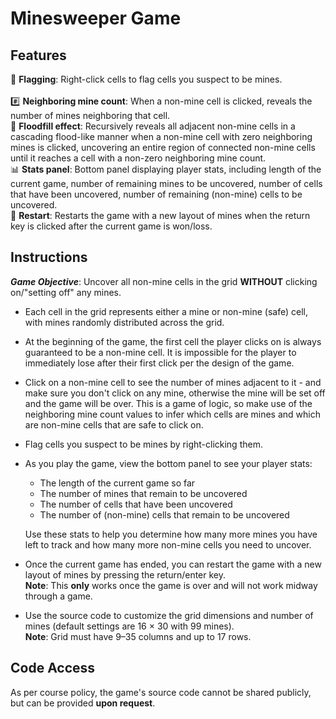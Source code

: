 # Minesweeper Game 

## Features
🚩 **Flagging**: Right-click cells to flag cells you suspect to be mines.   
<br>
#️⃣ **Neighboring mine count**: When a non-mine cell is clicked, reveals the number of mines neighboring that cell.   
🌊 **Floodfill effect**: Recursively reveals all adjacent non-mine cells in a cascading flood-like manner when a non-mine cell with zero neighboring mines is clicked, uncovering an entire region of connected non-mine cells until it reaches a cell with a non-zero neighboring mine count.   
📊 **Stats panel**: Bottom panel displaying player stats, including length of the current game, number of remaining mines to be uncovered, number of cells that have been uncovered, number of remaining (non-mine) cells  to be uncovered.   
🔄 **Restart**: Restarts the game with a new layout of mines when the return key is clicked after the current game is won/loss.   



##  Instructions
***Game Objective***: Uncover all non-mine cells in the grid **WITHOUT** clicking on/"setting off" any mines.    

- Each cell in the grid represents either a mine or non-mine (safe) cell, with mines randomly distributed across the grid. 

- At the beginning of the game, the first cell the player clicks on is always guaranteed to be a non-mine cell. It is impossible for the player to immediately lose after their first click per the design of the game.  

- Click on a non-mine cell to see the number of mines adjacent to it - and make sure you don't click on any mine, otherwise the mine will be set off and the game will be over. This is a game of logic, so make use of the  neighboring mine count values to infer which cells are mines and which are non-mine cells that are safe to click on.   

- Flag cells you suspect to be mines by right-clicking them.  

- As you play the game, view the bottom panel to see your player stats:  
  - The length of the current game so far
  - The number of mines that remain to be uncovered  
  - The number of cells that have been uncovered  
  - The number of (non-mine) cells that remain to be uncovered

  Use these stats to help you determine how many more mines you have left to track and how many more non-mine cells you need to uncover.

- Once the current game has ended, you can restart the game with a new layout of mines by pressing the return/enter key.   
**Note**: This **only** works once the game is over and will not work midway through a game.   

- Use the source code to customize the grid dimensions and number of mines (default settings are 16 × 30 with 99 mines).     
**Note**: Grid must have 9–35 columns and up to 17 rows.   
  
## Code Access
As per course policy, the game's source code cannot be shared publicly, but can be provided **upon request**. 
